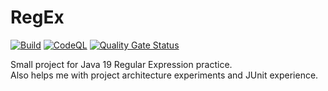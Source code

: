 # RegEx
[![Build](https://github.com/RickHeadle/RegEx/actions/workflows/build.yml/badge.svg)](https://github.com/RickHeadle/RegEx/actions/workflows/build.yml)
[![CodeQL](https://github.com/RickHeadle/RegEx/actions/workflows/codeql-analysis.yml/badge.svg?branch=master&event=push)](https://github.com/RickHeadle/RegEx/actions/workflows/codeql-analysis.yml)
[![Quality Gate Status](https://sonarcloud.io/api/project_badges/measure?project=RickHeadle_RegEx&metric=alert_status)](https://sonarcloud.io/dashboard?id=RickHeadle_RegEx)

Small project for Java 19 Regular Expression practice. <br>
Also helps me with project architecture experiments and JUnit experience.
